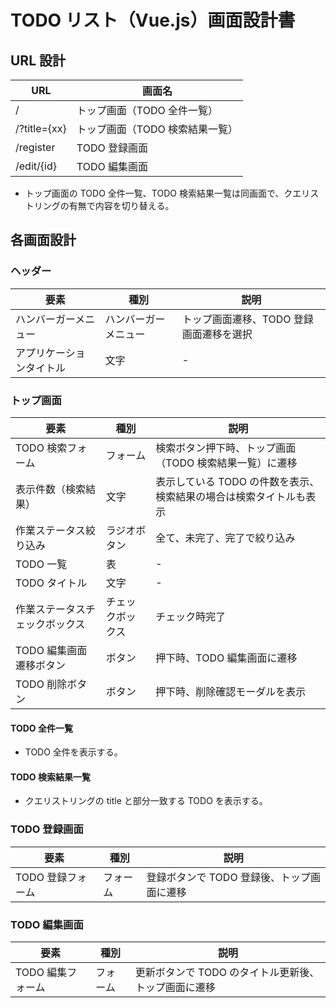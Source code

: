 # TODO リスト（Vue.js）画面設計書

## URL 設計

| URL          | 画面名                          |
| ------------ | ------------------------------- |
| /            | トップ画面（TODO 全件一覧）     |
| /?title={xx} | トップ画面（TODO 検索結果一覧） |
| /register    | TODO 登録画面                   |
| /edit/{id}   | TODO 編集画面                   |

- トップ画面の TODO 全件一覧、TODO 検索結果一覧は同画面で、クエリストリングの有無で内容を切り替える。

## 各画面設計

### ヘッダー

| 要素                     | 種別                 | 説明                                    |
| ------------------------ | -------------------- | --------------------------------------- |
| ハンバーガーメニュー     | ハンバーガーメニュー | トップ画面遷移、TODO 登録画面遷移を選択 |
| アプリケーションタイトル | 文字                 | -                                       |

### トップ画面

| 要素                           | 種別             | 説明                                                               |
| ------------------------------ | ---------------- | ------------------------------------------------------------------ |
| TODO 検索フォーム              | フォーム         | 検索ボタン押下時、トップ画面（TODO 検索結果一覧）に遷移            |
| 表示件数（検索結果）           | 文字             | 表示している TODO の件数を表示、検索結果の場合は検索タイトルも表示 |
| 作業ステータス絞り込み         | ラジオボタン     | 全て、未完了、完了で絞り込み                                       |
| TODO 一覧                      | 表               | -                                                                  |
| TODO タイトル                  | 文字             | -                                                                  |
| 作業ステータスチェックボックス | チェックボックス | チェック時完了                                                     |
| TODO 編集画面遷移ボタン        | ボタン           | 押下時、TODO 編集画面に遷移                                        |
| TODO 削除ボタン                | ボタン           | 押下時、削除確認モーダルを表示                                     |

#### TODO 全件一覧

- TODO 全件を表示する。

#### TODO 検索結果一覧

- クエリストリングの title と部分一致する TODO を表示する。

### TODO 登録画面

| 要素              | 種別     | 説明                                       |
| ----------------- | -------- | ------------------------------------------ |
| TODO 登録フォーム | フォーム | 登録ボタンで TODO 登録後、トップ画面に遷移 |

### TODO 編集画面

| 要素              | 種別     | 説明                                                 |
| ----------------- | -------- | ---------------------------------------------------- |
| TODO 編集フォーム | フォーム | 更新ボタンで TODO のタイトル更新後、トップ画面に遷移 |
